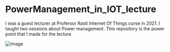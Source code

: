 # PowerManagement_in_IOT_lecture
I was a guest lecturer at Profersor Rasti Internet Of Things curse in 2021. I taught two sessions about Power management. This repository is the power point that I made for the lecture

![image](https://github.com/hamidrezaHemati/PowerManagement_in_IOT_lecture/assets/35847115/ef7771e7-3446-4324-9813-1a327003bca4)

